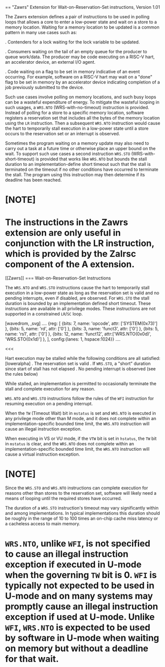 \== "Zawrs" Extension for Wait-on-Reservation-Set instructions, Version 1.01

The Zawrs extension defines a pair of instructions to be used in polling loops
that allows a core to enter a low-power state and wait on a store to a memory
location. Waiting for a memory location to be updated is a common pattern in
many use cases such as:

. Contenders for a lock waiting for the lock variable to be updated.

. Consumers waiting on the tail of an empty queue for the producer to queue
work/data. The producer may be code executing on a RISC-V hart, an accelerator
device, an external I/O agent.

. Code waiting on a flag to be set in memory indicative of an event occurring.
For example, software on a RISC-V hart may wait on a "done" flag to be set in
memory by an accelerator device indicating completion of a job previously
submitted to the device.

Such use cases involve polling on memory locations, and such busy loops can be a
wasteful expenditure of energy. To mitigate the wasteful looping in such usages,
a `WRS.NTO` (WRS-with-no-timeout) instruction is provided. Instead of polling
for a store to a specific memory location, software registers a reservation set
that includes all the bytes of the memory location using the `LR` instruction.
Then a subsequent `WRS.NTO` instruction would cause the hart to temporarily
stall execution in a low-power state until a store occurs to the reservation set
or an interrupt is observed.

Sometimes the program waiting on a memory update may also need to carry out a
task at a future time or otherwise place an upper bound on the wait. To support
such use cases a second instruction `WRS.STO` (WRS-with-short-timeout) is
provided that works like `WRS.NTO` but bounds the stall duration to an
implementation-define short timeout such that the stall is terminated on the
timeout if no other conditions have occurred to terminate the stall. The
program using this instruction may then determine if its deadline has been
reached.

# [NOTE]

The instructions in the Zawrs extension are only useful in conjunction with the
LR instruction, which is provided by the Zalrsc component of the A extension.
=============================================================================================

[[Zawrs]]
\=== Wait-on-Reservation-Set Instructions

The `WRS.NTO` and `WRS.STO` instructions cause the hart to temporarily stall
execution in a low-power state as long as the reservation set is valid and no
pending interrupts, even if disabled, are observed. For `WRS.STO` the stall
duration is bounded by an implementation defined short timeout. These
instructions are available in all privilege modes. These instructions are not
supported in a constrained `LR`/`SC` loop.

[wavedrom, ,svg]
....
{reg: [
{bits: 7, name: 'opcode', attr: ['SYSTEM(0x73)'] },
{bits: 5, name: 'rd', attr: ['0'] },
{bits: 3,  name: 'funct3', attr: ['0'] },
{bits: 5,  name: 'rs1', attr: ['0'] },
{bits: 12,  name: 'funct12', attr:['WRS.NTO(0x0d)', 'WRS.STO(0x1d)'] },
], config:{lanes: 1, hspace:1024}}
....

<<<

Hart execution may be stalled while the following conditions are all satisfied:
[loweralpha]
. The reservation set is valid
. If `WRS.STO`, a "short" duration since start of stall has not elapsed
. No pending interrupt is observed (see the rules below)

While stalled, an implementation is permitted to occasionally terminate the
stall and complete execution for any reason.

`WRS.NTO` and `WRS.STO` instructions follow the rules of the `WFI` instruction
for resuming execution on a pending  interrupt.

When the `TW` (Timeout Wait) bit in `mstatus` is set and `WRS.NTO` is executed
in any privilege mode other than M mode, and it does not complete within an
implementation-specific bounded time limit, the `WRS.NTO` instruction will cause
an illegal instruction exception.

When executing in VS or VU mode, if the `VTW` bit is set in `hstatus`, the
`TW` bit in `mstatus` is clear, and the `WRS.NTO` does not complete within an
implementation-specific bounded time limit, the `WRS.NTO` instruction will cause
a virtual instruction exception.

# [NOTE]

Since the `WRS.STO` and `WRS.NTO` instructions can complete execution for
reasons other than stores to the reservation set, software will likely need
a means of looping until the required stores have occurred.

The duration of a `WRS.STO` instruction's timeout may vary significantly within
and among implementations. In typical implementations this duration should be
roughly in the range of 10 to 100 times an on-chip cache miss latency or a
cacheless access to main memory.

`WRS.NTO`, unlike `WFI`, is not specified to cause an illegal instruction
exception if executed in U-mode when the governing `TW` bit is 0. `WFI` is
typically not expected to be used in U-mode and on many systems may promptly
cause an illegal instruction exception if used at U-mode. Unlike `WFI`,
`WRS.NTO` is expected to be used by software in U-mode when waiting on
memory but without a deadline for that wait.
============================================================
